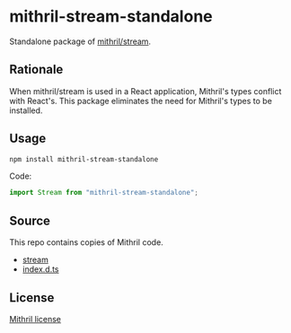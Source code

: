# mithril-stream-standalone

Standalone package of [mithril/stream](https://github.com/MithrilJS/mithril.js).

## Rationale

When mithril/stream is used in a React application, Mithril's types conflict with React's. This package eliminates the need for Mithril's types to be installed.

## Usage

```bash
npm install mithril-stream-standalone
```

Code: 

```js
import Stream from "mithril-stream-standalone";
```

## Source

This repo contains copies of Mithril code.

* [stream](https://github.com/MithrilJS/mithril.js/tree/next/stream)
* [index.d.ts](https://github.com/MithrilJS/mithril.d.ts/blob/master/stream/index.d.ts)


## License

[Mithril license](https://github.com/MithrilJS/mithril.js/blob/next/LICENSE)

